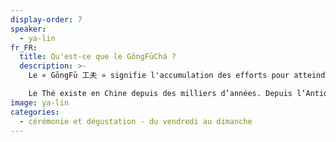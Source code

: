 ```yaml
---
display-order: 7
speaker:
  - ya-lin
fr_FR:
  title: Qu'est-ce que le GōngFūChá ?
  description: >-
    Le « GōngFū 工夫 » signifie l'accumulation des efforts pour atteindre la maîtrise d'une pratique dans la recherche de la perfection.

    Le Thé existe en Chine depuis des milliers d’années. Depuis l’Antiquité, les guérisseurs l’ont étudié et les poètes ont écrit à son sujet. Le Thé a tenu une place importante dans l'histoire chinoise de la cour impériale jusqu'aux plus petits foyers. Il a fallu des décennies pour que l’art du GōngFūChá se développe pleinement dans les différentes interprétations que nous connaissons aujourd’hui. Ya Lin vous propose de découvrir et d’explorer cette tradition.
image: ya-lin
categories:
  - cérémonie et dégustation - du vendredi au dimanche
---
```

